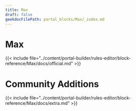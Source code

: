 ```yaml
---
title: Max
draft: false
geekdocFilePath: portal_blocks/Max/_index.md
---
```

# Max
{{< include file="../content/portal-builder/rules-editor/block-reference/Max/docs/official.md" >}}

# Community Additions

{{< include file="../content/portal-builder/rules-editor/block-reference/Max/docs/extra.md" >}}